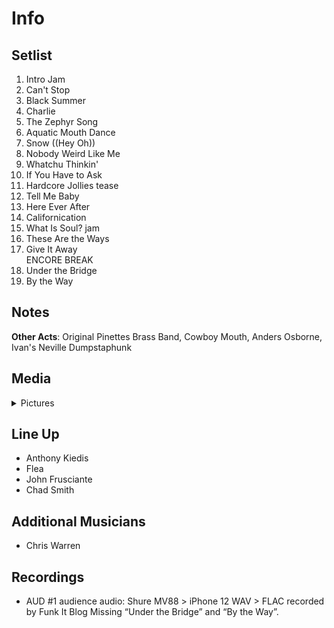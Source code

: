 # Info

## Setlist

1. Intro Jam
2. Can't Stop
3. Black Summer
4. Charlie
5. The Zephyr Song
6. Aquatic Mouth Dance
7. Snow ((Hey Oh))
8. Nobody Weird Like Me
9. Whatchu Thinkin'
10. If You Have to Ask
11. Hardcore Jollies tease
12. Tell Me Baby
13. Here Ever After
14. Californication
15. What Is Soul? jam
16. These Are the Ways
17. Give It Away
<br>ENCORE BREAK
18. Under the Bridge
19. By the Way

## Notes

**Other Acts**: Original Pinettes Brass Band, Cowboy Mouth, Anders Osborne, Ivan's Neville Dumpstaphunk

## Media 

<details>
  <summary>Pictures</summary>
  <!--<img alt="Setlist" title="Setlist" src="_.jpg" height="200" />-->
</details>

## Line Up

* Anthony Kiedis
* Flea
* John Frusciante
* Chad Smith

## Additional Musicians
* Chris Warren

## Recordings

* AUD #1 audience audio: Shure MV88 > iPhone 12 WAV > FLAC recorded by Funk It Blog Missing “Under the Bridge” and “By the Way”.